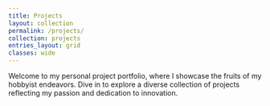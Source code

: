 ```yaml
---
title: Projects
layout: collection
permalink: /projects/
collection: projects
entries_layout: grid
classes: wide
---
```


Welcome to my personal project portfolio, where I showcase the fruits of my hobbyist endeavors. Dive in to explore a diverse collection of projects reflecting my passion and dedication to innovation.

